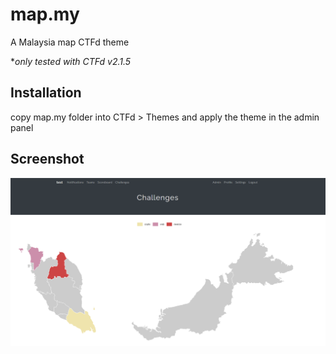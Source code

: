 # map.my

A Malaysia map CTFd theme

**only tested with CTFd v2.1.5*

## Installation

copy map.my folder into CTFd > Themes and apply the theme in the admin panel

## Screenshot

![screenshot](./screenshot.png)